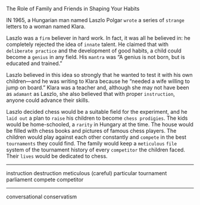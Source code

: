The Role of Family and Friends in Shaping Your Habits

IN 1965, a Hungarian man named Laszlo Polgar `wrote` a series of
`strange` letters to a woman named Klara.

Laszlo was a `firm` believer in hard work. In fact, it was all he
believed in: he completely rejected the idea of `innate` talent. He
claimed that with `deliberate practice` and the development of good
habits, a child could become a `genius` in any field. His `mantra` was “A
genius is not born, but is educated and trained.”

Laszlo believed in this idea so strongly that he wanted to test it with
his own children—and he was writing to Klara because he “needed a
wife willing to jump on board.” Klara was a teacher and, although she
may not have been as `adamant` as Laszlo, she also believed that with
proper `instruction`, anyone could advance their skills.

Laszlo decided chess would be a suitable field for the experiment,
and he `laid out` a plan to `raise` his children to become `chess prodigies`.
The kids would be home-schooled, a `rarity` in Hungary at the time. The
house would be filled with chess books and pictures of famous chess
players. The children would play against each other constantly and
`compete` in the best `tournaments` they could find. The family would
keep a `meticulous` `file` system of the tournament history of every
`competitor` the children faced. Their `lives` would be dedicated to chess.

---
instruction destruction
meticulous (careful) particular 
tournament  parliament
compete competitor

----
conversational conservatism